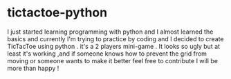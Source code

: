 # tictactoe-python
I just started learning programming with python and I almost learned the basics and currently I'm trying to practice by coding and I decided to create TicTacToe using python .
it's a 2 players mini-game . It looks so ugly but at least it's working ,and if someone knows how to prevent the grid from moving or someone wants to make it better feel free to contribute I will be more than happy !
